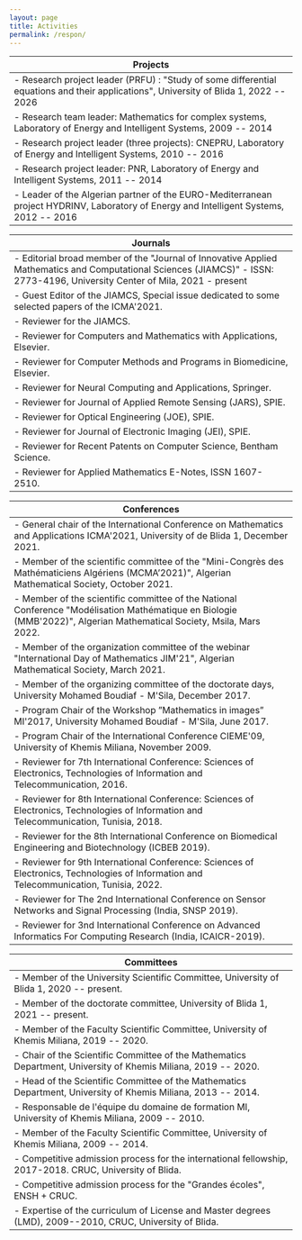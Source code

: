 ```yaml
---
layout: page
title: Activities
permalink: /respon/
---
```


|Projects| 
|----|
|- Research project leader (PRFU) : "Study of some differential equations and their applications", University of Blida 1, 2022 -- 2026
|- Research team leader: Mathematics for complex systems, Laboratory of Energy and Intelligent Systems, 2009 -- 2014
|- Research project leader (three projects): CNEPRU, Laboratory of Energy and Intelligent Systems, 2010 -- 2016
|- Research project leader: PNR, Laboratory of Energy and Intelligent Systems, 2011 -- 2014
|- Leader of the Algerian partner of the EURO-Mediterranean project HYDRINV, Laboratory of Energy and Intelligent Systems, 2012 -- 2016

|Journals| 
|----|
|- Editorial broad member of the "Journal of Innovative Applied Mathematics and Computational Sciences (JIAMCS)" - ISSN: 2773-4196, University Center of Mila, 2021 - present
|- Guest Editor of the JIAMCS, Special issue dedicated to some selected papers of the ICMA'2021. 
|- Reviewer for the JIAMCS.
|- Reviewer for Computers and Mathematics with Applications, Elsevier.
|- Reviewer for Computer Methods and Programs in Biomedicine, Elsevier.
|- Reviewer for Neural Computing and Applications, Springer.
|- Reviewer for Journal of Applied Remote Sensing (JARS), SPIE. 
|- Reviewer for Optical Engineering (JOE), SPIE. 
|- Reviewer for Journal of Electronic Imaging (JEI), SPIE.
|- Reviewer for Recent Patents on Computer Science, Bentham Science.
|- Reviewer for Applied Mathematics E-Notes, ISSN 1607-2510.

|Conferences| 
|----|
|- General chair of the International Conference on Mathematics and Applications ICMA'2021, University of de Blida 1, December 2021.
|- Member of the scientific committee of the "Mini-Congrès des Mathématiciens Algériens (MCMA’2021)", Algerian Mathematical Society, October 2021.
|- Member of the scientific committee of the National Conference "Modélisation Mathématique en Biologie (MMB'2022)", Algerian Mathematical Society, Msila, Mars 2022.
|- Member of the organization committee of the webinar "International Day of Mathematics JIM'21", Algerian Mathematical Society, March 2021.
|- Member of the organizing committee of the doctorate days, University Mohamed Boudiaf - M'Sila, December 2017.
|- Program Chair of the Workshop ”Mathematics in images” MI'2017, University Mohamed Boudiaf - M'Sila, June 2017. 
|- Program Chair of the International Conference CIEME'09, University of Khemis Miliana, November 2009. 
|- Reviewer for 7th International Conference: Sciences of Electronics, Technologies of Information and Telecommunication, 2016.      
|- Reviewer for 8th International Conference: Sciences of Electronics, Technologies of Information and Telecommunication, Tunisia, 2018.  
|- Reviewer for the 8th International Conference on Biomedical Engineering and Biotechnology (ICBEB 2019). 
|- Reviewer for 9th International Conference: Sciences of Electronics, Technologies of Information and Telecommunication, Tunisia, 2022.  
|- Reviewer for The 2nd International Conference on Sensor Networks and Signal Processing (India, SNSP 2019). 
|- Reviewer for 3nd International Conference on Advanced Informatics For Computing Research (India, ICAICR-2019).   

|Committees| 
|----|
|- Member of the University Scientific Committee, University of Blida 1, 2020 -- present.
|- Member of the doctorate committee, University of Blida 1, 2021 -- present.
|- Member of the Faculty Scientific Committee, University of Khemis Miliana, 2019 -- 2020.
|- Chair of the Scientific Committee of the Mathematics Department, University of Khemis Miliana, 2019 -- 2020.
|- Head of the Scientific Committee of the Mathematics Department, University of Khemis Miliana, 2013 -- 2014.
|- Responsable de l'équipe du domaine de formation MI, University of Khemis Miliana, 2009 -- 2010.
|- Member of the Faculty Scientific Committee, University of Khemis Miliana, 2009 -- 2014.
|- Competitive admission process for the international fellowship, 2017-2018. CRUC, University of Blida.
|- Competitive admission process for the "Grandes écoles", ENSH  + CRUC.
|- Expertise of the curriculum of License and Master degrees (LMD), 2009--2010, CRUC, University of Blida.
